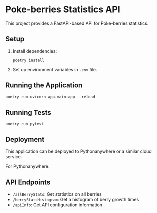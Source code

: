 # Poke-berries Statistics API

This project provides a FastAPI-based API for Poke-berries statistics.

## Setup

1. Install dependencies:
   ```
   poetry install
   ```

2. Set up environment variables in `.env` file.

## Running the Application

```
poetry run uvicorn app.main:app --reload
```

## Running Tests

```
poetry run pytest
```

## Deployment

This application can be deployed to Pythonanywhere or a similar cloud service.

For Pythonanywhere:

## API Endpoints

- `/allBerryStats`: Get statistics on all berries
- `/berryStatsHistogram`: Get a histogram of berry growth times
- `/apiInfo`: Get API configuration information